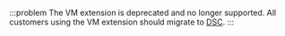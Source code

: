 :::problem
The VM extension is deprecated and no longer supported. All customers using the VM extension should migrate to [DSC](/docs/infrastructure/deployment-targets/tentacle/windows/azure-virtual-machines/via-an-arm-template-with-dsc.md).
:::